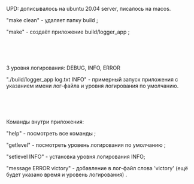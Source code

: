 UPD: дописывалось на ubuntu 20.04 server, писалось на macos.

"make clean" - удаляет папку build  ;

"make" - создаёт приложение build/logger_app    ;

<br><br><br>

3 уровня логирования: DEBUG, INFO, ERROR

"./build/logger_app log.txt INFO" - примерный запуск приложения с указанием имени лог-файла и уровня логирования по умолчанию.

<br><br><br>

Команды внутри приложения:

"help" - посмотреть все команды   ;

"getlevel" - посмотреть уровень логирования по умолчанию    ;

"setlevel INFO" - установка уровня логирования INFO;

"message ERROR victory" - добавление в лог-файл слова 'victory' (ещё будет указано время и уровень логирования) .